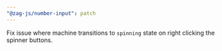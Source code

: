 ```yaml
---
"@zag-js/number-input": patch
---
```


Fix issue where machine transitions to `spinning` state on right clicking the spinner buttons.
